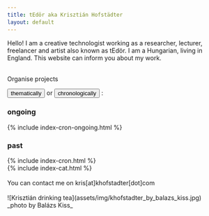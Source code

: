 ```yaml
---
title: tEdör aka Krisztián Hofstädter
layout: default
---
```


Hello! I am a creative technologist working as a researcher, lecturer, freelancer and artist also known as tEdör. I am a Hungarian, living in England. This website can inform you about my work.

<br>

<div class="tab">
Organise projects 
  
  <button class="tablinks" onclick="openCity(event, 'categories')">thematically</button>
  or 
  <button class="tablinks" onclick="openCity(event, 'time')" id="defaultOpen" >chronologically</button> 
  :
  
  <!--
  or 
  <button class="tablinks" onclick="openCity(event, 'tags')">by tags</button>
  -->
  
</div>

<div id="time" class="tabcontent">
  <h3>ongoing</h3>
  {% include index-cron-ongoing.html %}
  <h3>past</h3>
  {% include index-cron.html %}
</div>

<div id="categories" class="tabcontent">
  {% include index-cat.html %}
</div>
<!--<br>
My cv is [here](https://khofstadter.com/assets/doc/KHofstader-CV.pdf).
<br>-->

<br>
You can contact me on kris[at]khofstadter[dot]com
<br><br>
![Krisztián drinking tea](assets/img/khofstadter_by_balazs_kiss.jpg)<br> _photo by Balázs Kiss_

<script>
function openCity(evt, cityName) {
    var i, tabcontent, tablinks;
    tabcontent = document.getElementsByClassName("tabcontent");
    for (i = 0; i < tabcontent.length; i++) {
        tabcontent[i].style.display = "none";
    }
    tablinks = document.getElementsByClassName("tablinks");
    for (i = 0; i < tablinks.length; i++) {
        tablinks[i].className = tablinks[i].className.replace(" active", "");
    }
    document.getElementById(cityName).style.display = "block";
    evt.currentTarget.className += " active";
}

// Get the element with id="defaultOpen" and click on it
document.getElementById("defaultOpen").click();
</script>
